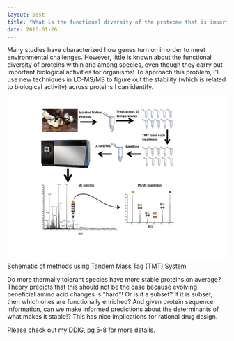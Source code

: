 ```yaml
---
layout: post
title: "What is the functional diversity of the proteome that is important for thermal tolerance?"
date: 2016-01-26
---
```


Many studies have characterized how genes turn on in order to meet environmental challenges. However, little is known about the functional diversity of proteins within and among species, even though they carry out important biological activities for organisms! To approach this problem, I'll use new techniques in LC-MS/MS to figure out the stability (which is related to biological activity) across proteins I can identify.

<img src="/assets/20160126_mass_spec_proteomics.jpg" />
Schematic of methods using <a href="https://www.thermofisher.com/us/en/home/life-science/protein-biology/protein-mass-spectrometry-analysis/protein-quantitation-mass-spectrometry/tandem-mass-tag-systems.html">Tandem Mass Tag (TMT) System</a>

Do more thermally tolerant species have more stable proteins on average? Theory predicts that this should not be the case because evolving beneficial amino acid changes is "hard"! Or is it a subset? If it is subset, then which ones are functionally enriched? And given protein sequence information, can we make informed predictions about the determinants of what makes it stable!? This has nice implications for rational drug design. 

Please check out my <a href="http://adnguyen.github.io/assets/03_ANBE_ddig_project_description_v8.pdf">DDIG, pg 5-8</a> for more details. 

